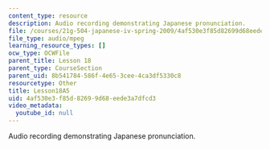 ```yaml
---
content_type: resource
description: Audio recording demonstrating Japanese pronunciation.
file: /courses/21g-504-japanese-iv-spring-2009/4af530e3f85d82699d68eede3a7dfcd3_Lesson18A5.mp3
file_type: audio/mpeg
learning_resource_types: []
ocw_type: OCWFile
parent_title: Lesson 18
parent_type: CourseSection
parent_uid: 8b541784-586f-4e65-3cee-4ca3df5330c8
resourcetype: Other
title: Lesson18A5
uid: 4af530e3-f85d-8269-9d68-eede3a7dfcd3
video_metadata:
  youtube_id: null
---
```

Audio recording demonstrating Japanese pronunciation.